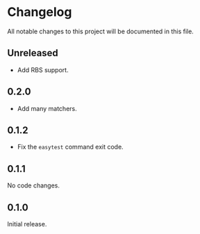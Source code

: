 # Changelog

All notable changes to this project will be documented in this file.

## Unreleased

- Add RBS support.

## 0.2.0

- Add many matchers.

## 0.1.2

- Fix the `easytest` command exit code.

## 0.1.1

No code changes.

## 0.1.0

Initial release.
